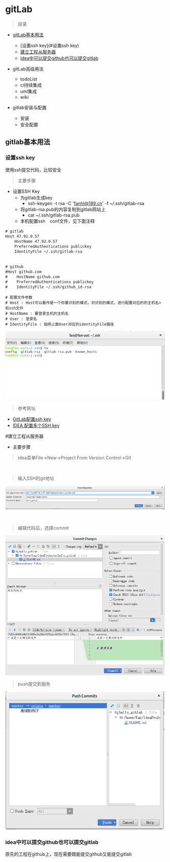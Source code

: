 # gitLab

> 目录


* [gitLab基本用法](#gitlab基本用法)
    * [设置ssh key](#设置ssh key)
    * [建立工程从服务器](#建立工程从服务器)
    * [idea中可以提交github也可以提交gitlab](#idea中可以提交github也可以提交gitlab)


* gitLab高级用法
    * todoList    
    * ci持续集成
    * uml集成
    * wiki

* gitlab安装与配置
    * 安装
    * 安全配置
    
    
    
## gitlab基本用法


### 设置ssh key

使用ssh提交代码，比较安全

> 主要步骤

* 设置SSH Key
    * 为gitlab生成key
        * ssh-keygen -t rsa -C 'fanhl@189.cn' -f ~/.ssh/gitlab-rsa
    * 将gitlab-rsa.pub的内容复制到gitlab网站上
        * cat ~/.ssh/gitlab-rsa.pub
    * 本机配置ssh　conf文件，见下面注释

```properties
# gitlab
Host 47.92.0.57
    HostName 47.92.0.57
    PreferredAuthentications publickey
    IdentityFile ~/.ssh/gitlab-rsa


# github
#Host github.com
#    HostName github.com
#    PreferredAuthentications publickey
#    IdentityFile ~/.ssh/github_id-rsa

# 配置文件参数
# Host : Host可以看作是一个你要识别的模式，对识别的模式，进行配置对应的的主机名>和ssh文件
# HostName : 要登录主机的主机名
# User : 登录名
# IdentityFile : 指明上面User对应的identityFile路径

```    

![alt](imgs/gitlab_createkey_1.png)
        


> 参考网址

* [GitLab配置ssh key](https://www.cnblogs.com/hafiz/p/8146324.html)
* [IDEA 配置多个SSH key](https://blog.csdn.net/xiaolyuh123/article/details/78352614)


#建立工程从服务器

* 主要步骤

> idea菜单File->New->Project From Version Control->Git

<br>

> 输入SSH的git地址

![alt](imgs/idea_git_new_project_1.png)

<br>

> 编辑代码后，选择commit

![alt](imgs/idea_git_new_project_2.png)


> push提交到服务

![alt](imgs/idea_git_new_project_3.png)


### idea中可以提交github也可以提交gitlab

原先的工程在github上，现在需要既能提交github又能提交gitlab

    